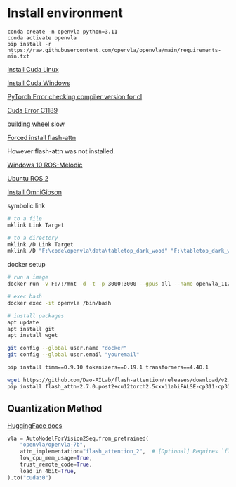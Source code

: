 # Install environment

```shell
conda create -n openvla python=3.11
conda activate openvla
pip install -r https://raw.githubusercontent.com/openvla/openvla/main/requirements-min.txt
```

[Install Cuda Linux](https://zhuanlan.zhihu.com/p/520536351)

[Install Cuda Windows](https://blog.csdn.net/qq_50677040/article/details/132131346)

[PyTorch Error checking compiler version for cl](https://stackoverflow.com/questions/73264234/pytorch-error-checking-compiler-version-for-cl-cpp-extension-py)

[Cuda Error C1189](https://liujiahua.com/blog/2024/05/29/cpp-CudaErrorC1189/)

[building wheel slow](https://stackoverflow.com/questions/73698418/building-wheel-for-opencv-python-keeps-running-for-a-very-long-time)

[Forced install flash-attn](https://blog.csdn.net/a486259/article/details/142695690)

However flash-attn was not installed.

[Windows 10 ROS-Melodic](https://blog.csdn.net/weixin_43563233/article/details/112238082)

[Ubuntu ROS 2](http://dev.ros2.fishros.com/doc/Installation/Ubuntu-Install-Binary.html)

[Install OmniGibson](https://behavior.stanford.edu/omnigibson/getting_started/installation.html)

symbolic link

```bash
# to a file
mklink Link Target

# to a directory
mklink /D Link Target
mklink /D "F:\code\openvla\data\tabletop_dark_wood" "F:\tabletop_dark_wood"
```

docker setup

```bash
# run a image
docker run -v F:/:/mnt -d -t -p 3000:3000 --gpus all --name openvla_1126 pytorch/pytorch:2.5.1-cuda12.4-cudnn9-devel

# exec bash
docker exec -it openvla /bin/bash

# install packages
apt update
apt install git
apt install wget

git config --global user.name "docker"
git config --global user.email "youremail"

pip install timm==0.9.10 tokenizers==0.19.1 transformers==4.40.1

wget https://github.com/Dao-AILab/flash-attention/releases/download/v2.7.0.post2/flash_attn-2.7.0.post2+cu12torch2.5cxx11abiFALSE-cp311-cp311-linux_x86_64.whl
pip install flash_attn-2.7.0.post2+cu12torch2.5cxx11abiFALSE-cp311-cp311-linux_x86_64.whl

```

## Quantization Method

[HuggingFace docs](https://huggingface.co/docs/transformers/main/zh/main_classes/quantization)

```python
vla = AutoModelForVision2Seq.from_pretrained(
    "openvla/openvla-7b", 
    attn_implementation="flash_attention_2",  # [Optional] Requires `flash_attn`
    low_cpu_mem_usage=True, 
    trust_remote_code=True,
    load_in_4bit=True,
).to("cuda:0")
```